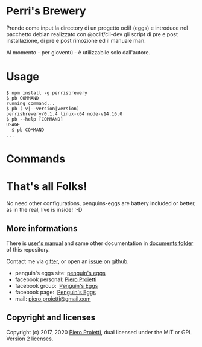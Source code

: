 
# Perri's Brewery

Prende come input la directory di un progetto oclif (eggs) e introduce nel pacchetto debian realizzato con @oclif/cli-dev gli script di pre e post installazione, di pre e post rimozione ed il manuale man.

Al momento - per gioventù - è utilizzabile solo dall'autore.

# Usage
<!-- usage -->
```sh-session
$ npm install -g perrisbrewery
$ pb COMMAND
running command...
$ pb (-v|--version|version)
perrisbrewery/0.1.4 linux-x64 node-v14.16.0
$ pb --help [COMMAND]
USAGE
  $ pb COMMAND
...
```
<!-- usagestop -->

# Commands
<!-- commands -->

<!-- commandsstop -->

# That's all Folks!
No need other configurations, penguins-eggs are battery included or better, as in the real, live is inside! :-D

## More informations
There is [user's manual](https://penguins-eggs.net/book/) and same other documentation in [documents folder](./documents) of this repository.

Contact me via [gitter](https://gitter.im/penguins-eggs-1/community), or open an [issue](https://github.com/pieroproietti/penguins-eggs/issues) on github.

* penguin's eggs site: [penguin's eggs](https://penguins-eggs.net)
* facebook personal: [Piero Proietti](https://www.facebook.com/thewind61)
* facebook group:  [Penguin's Eggs](https://www.facebook.com/groups/128861437762355/)
* facebook page:  [Penguin's Eggs](https://www.facebook.com/penguinseggs)
* mail: piero.proietti@gmail.com


## Copyright and licenses
Copyright (c) 2017, 2020 [Piero Proietti](https://penguins-eggs.net/about-me.html), dual licensed under the MIT or GPL Version 2 licenses.

